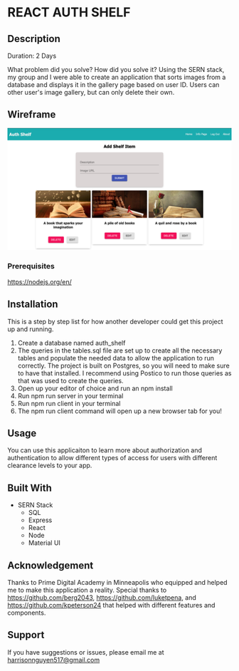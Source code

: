 # REACT AUTH SHELF

## Description

Duration: 2 Days

What problem did you solve? How did you solve it?
Using the SERN stack, my group and I were able to create an application that sorts images from a database and displays it in the gallery page based on user ID. Users can other user's image gallery, but can only delete their own.

<!-- To see the fully functional site, please visit: DEPLOYED VERSION OF APP -->

## Wireframe

![Screenshot 1](wireframes/image1.png)

### Prerequisites

https://nodejs.org/en/

## Installation
This is a step by step list for how another developer could get this project up and running.

1. Create a database named auth_shelf
2. The queries in the tables.sql file are set up to create all the necessary tables and populate the needed data to allow the application to run correctly. The project is built on Postgres, so you will need to make sure to have that installed. I recommend using Postico to run those queries as that was used to create the queries.
3. Open up your editor of choice and run an npm install
4. Run npm run server in your terminal
5. Run npm run client in your terminal
6. The npm run client command will open up a new browser tab for you!

## Usage
You can use this applicaiton to learn more about authorization and authentication to allow different types of access for users with different clearance levels to your app.

## Built With
* SERN Stack
    * SQL
    * Express
    * React
    * Node
    * Material UI

## Acknowledgement
Thanks to Prime Digital Academy in Minneapolis who equipped and helped me to make this application a reality. Special thanks to https://github.com/berg2043, https://github.com/luketpena, and https://github.com/kpeterson24 that helped with different features and components.

## Support
If you have suggestions or issues, please email me at harrisonnguyen517@gmail.com
